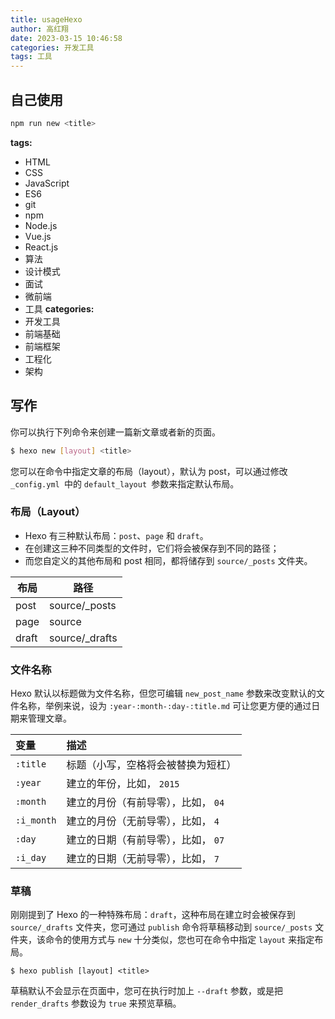 ```yaml
---
title: usageHexo
author: 高红翔
date: 2023-03-15 10:46:58
categories: 开发工具
tags: 工具
---
```


## 自己使用
```bash
npm run new <title>
```
**tags:**
- HTML
- CSS
- JavaScript
- ES6
- git
- npm
- Node.js
- Vue.js
- React.js
- 算法
- 设计模式
- 面试
- 微前端
- 工具
**categories:**
- 开发工具
- 前端基础
- 前端框架
- 工程化
- 架构
## 写作

你可以执行下列命令来创建一篇新文章或者新的页面。

```bash
$ hexo new [layout] <title>
```

您可以在命令中指定文章的布局（layout），默认为 post，可以通过修改 `_config.yml `中的 `default_layout `参数来指定默认布局。

### 布局（Layout）

- Hexo 有三种默认布局：`post`、`page` 和 `draft`。
- 在创建这三种不同类型的文件时，它们将会被保存到不同的路径；
- 而您自定义的其他布局和 post 相同，都将储存到 `source/_posts` 文件夹。

| **布局** | **路径**       |
| -------- | -------------- |
| post     | source/_posts  |
| page     | source         |
| draft    | source/_drafts |

### 文件名称

Hexo 默认以标题做为文件名称，但您可编辑 `new_post_name` 参数来改变默认的文件名称，举例来说，设为 `:year-:month-:day-:title.md` 可让您更方便的通过日期来管理文章。

| 变量       | 描述                                |
| :--------- | :---------------------------------- |
| `:title`   | 标题（小写，空格将会被替换为短杠）  |
| `:year`    | 建立的年份，比如， `2015`           |
| `:month`   | 建立的月份（有前导零），比如， `04` |
| `:i_month` | 建立的月份（无前导零），比如， `4`  |
| `:day`     | 建立的日期（有前导零），比如， `07` |
| `:i_day`   | 建立的日期（无前导零），比如， `7`  |

### 草稿

刚刚提到了 Hexo 的一种特殊布局：`draft`，这种布局在建立时会被保存到 `source/_drafts` 文件夹，您可通过 `publish` 命令将草稿移动到 `source/_posts` 文件夹，该命令的使用方式与 `new` 十分类似，您也可在命令中指定 `layout` 来指定布局。

```
$ hexo publish [layout] <title>
```

草稿默认不会显示在页面中，您可在执行时加上 `--draft` 参数，或是把 `render_drafts` 参数设为 `true` 来预览草稿。
